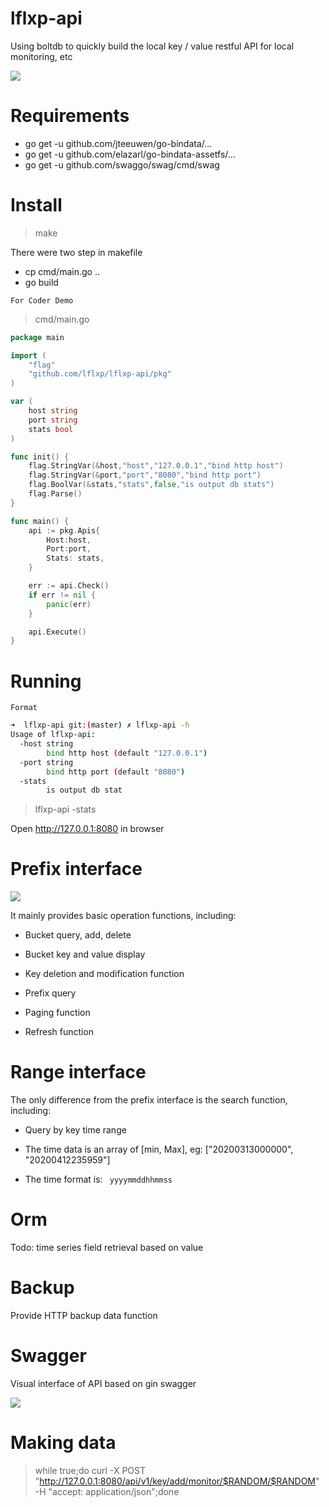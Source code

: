# lflxp-api
Using boltdb to quickly build the local key / value restful API for local monitoring, etc

![](https://github.com/lflxp/lflxp-api/tree/master/asset/b1.png)

# Requirements

* go get -u github.com/jteeuwen/go-bindata/...
* go get -u github.com/elazarl/go-bindata-assetfs/...
* go get -u github.com/swaggo/swag/cmd/swag

# Install

> make

There were two step in makefile

* cp cmd/main.go ..
* go build


`For Coder Demo`

> cmd/main.go

```go
package main

import (
	"flag"
	"github.com/lflxp/lflxp-api/pkg"
)

var (
	host string
	port string
	stats bool
)

func init() {
	flag.StringVar(&host,"host","127.0.0.1","bind http host")
	flag.StringVar(&port,"port","8080","bind http port")
	flag.BoolVar(&stats,"stats",false,"is output db stats")
	flag.Parse()
}

func main() {
	api := pkg.Apis{
		Host:host,
		Port:port,
		Stats: stats,
	}

	err := api.Check()
	if err != nil {
		panic(err)
	}

	api.Execute()
}
```

# Running

`Format`

```bash
➜  lflxp-api git:(master) ✗ lflxp-api -h
Usage of lflxp-api:
  -host string
        bind http host (default "127.0.0.1")
  -port string
        bind http port (default "8080")
  -stats
        is output db stat
```

> lflxp-api -stats 

Open http://127.0.0.1:8080 in browser

# Prefix interface
![](https://github.com/lflxp/lflxp-api/tree/master/asset/b2.png)

It mainly provides basic operation functions, including:

* Bucket query, add, delete

* Bucket key and value display

* Key deletion and modification function

* Prefix query

* Paging function

* Refresh function 

# Range interface

The only difference from the prefix interface is the search function, including:

* Query by key time range

* The time data is an array of [min, Max], eg: ["20200313000000", "20200412235959"]

* The time format is: ` yyyymmddhhmmss`

# Orm

Todo: time series field retrieval based on value

# Backup

Provide HTTP backup data function

# Swagger

Visual interface of API based on gin swagger

![](https://github.com/lflxp/lflxp-api/tree/master/asset/b3.png)

# Making data

> while true;do curl -X POST "http://127.0.0.1:8080/api/v1/key/add/monitor/$RANDOM/$RANDOM" -H "accept: application/json";done